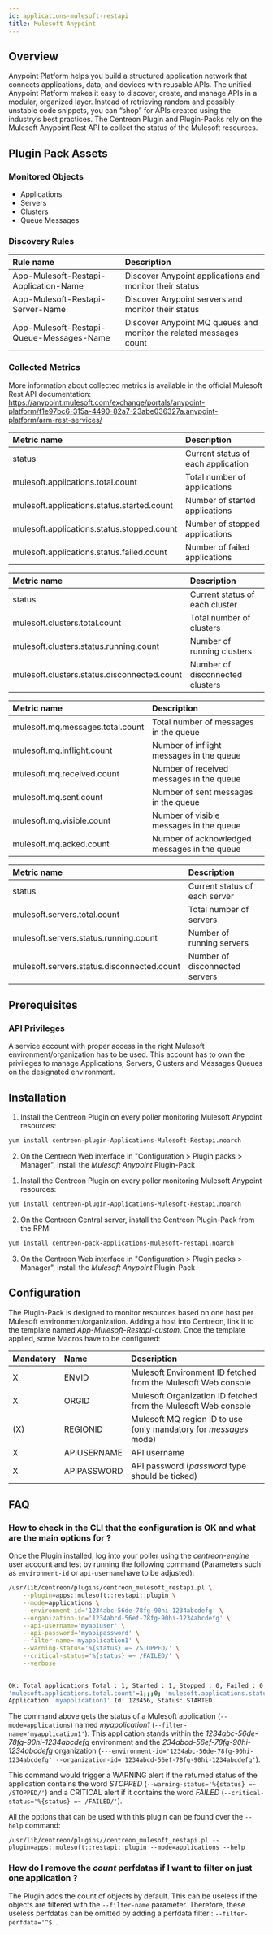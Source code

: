 ```yaml
---
id: applications-mulesoft-restapi
title: Mulesoft Anypoint
---
```


## Overview

Anypoint Platform helps you build a structured application network that connects applications, data, and devices with reusable APIs. 
The unified Anypoint Platform makes it easy to discover, create, and manage APIs in a modular, organized layer. 
Instead of retrieving random and possibly unstable code snippets, you can “shop” for APIs created using the industry’s best practices.
The Centreon Plugin and Plugin-Packs rely on the Mulesoft Anypoint Rest API to collect the status of the Mulesoft resources.

## Plugin Pack Assets

### Monitored Objects

* Applications
* Servers
* Clusters
* Queue Messages

### Discovery Rules

<!--DOCUSAURUS_CODE_TABS-->

<!--Services-->

| Rule name                                | Description                                                        |
| :--------------------------------------- | :----------------------------------------------------------------- |
| App-Mulesoft-Restapi-Application-Name    | Discover Anypoint applications and monitor their status            |
| App-Mulesoft-Restapi-Server-Name         | Discover Anypoint servers and monitor their status                 |
| App-Mulesoft-Restapi-Queue-Messages-Name | Discover Anypoint MQ queues and monitor the related messages count |


<!--END_DOCUSAURUS_CODE_TABS-->

### Collected Metrics

More information about collected metrics is available in the official Mulesoft Rest API documentation: https://anypoint.mulesoft.com/exchange/portals/anypoint-platform/f1e97bc6-315a-4490-82a7-23abe036327a.anypoint-platform/arm-rest-services/

<!--DOCUSAURUS_CODE_TABS-->

<!--Applications-->

| Metric name                                | Description                        |
| :----------------------------------------- | :--------------------------------- |
| status                                     | Current status of each application |
| mulesoft.applications.total.count          | Total number of applications       |
| mulesoft.applications.status.started.count | Number of started applications     |
| mulesoft.applications.status.stopped.count | Number of stopped applications     |
| mulesoft.applications.status.failed.count  | Number of failed applications      |

<!--Clusters-->

| Metric name                                 | Description                     |
| :------------------------------------------ | :------------------------------ |
| status                                      | Current status of each cluster  |
| mulesoft.clusters.total.count               | Total number of clusters        |
| mulesoft.clusters.status.running.count      | Number of running clusters      |
| mulesoft.clusters.status.disconnected.count | Number of disconnected clusters |

<!--Messages-->

| Metric name                      | Description                                  |
| :------------------------------- | :------------------------------------------- |
| mulesoft.mq.messages.total.count | Total number of messages in the queue        |
| mulesoft.mq.inflight.count       | Number of inflight messages in the queue     |
| mulesoft.mq.received.count       | Number of received messages in the queue     |
| mulesoft.mq.sent.count           | Number of sent messages in the queue         |
| mulesoft.mq.visible.count        | Number of visible messages in the queue      |
| mulesoft.mq.acked.count          | Number of acknowledged messages in the queue |

<!--Servers-->

| Metric name                                | Description                    |
| :----------------------------------------- | :----------------------------- |
| status                                     | Current status of each server  |
| mulesoft.servers.total.count               | Total number of servers        |
| mulesoft.servers.status.running.count      | Number of running servers      |
| mulesoft.servers.status.disconnected.count | Number of disconnected servers |


<!--END_DOCUSAURUS_CODE_TABS-->


## Prerequisites

### API Privileges

A service account with proper access in the right Mulesoft environment/organization has to be used.
This account has to own the privileges to manage Applications, Servers, Clusters and Messages Queues on the designated environment.


## Installation

<!--DOCUSAURUS_CODE_TABS-->

<!--Online IMP Licence & IT-100 Editions-->

1. Install the Centreon Plugin on every poller monitoring Mulesoft Anypoint resources:

```bash
yum install centreon-plugin-Applications-Mulesoft-Restapi.noarch
```

2. On the Centreon Web interface in "Configuration > Plugin packs > Manager", install the *Mulesoft Anypoint* Plugin-Pack


<!--Offline IMP License-->

1. Install the Centreon Plugin on every poller monitoring Mulesoft Anypoint resources:

```bash
yum install centreon-plugin-Applications-Mulesoft-Restapi.noarch
```

2. On the Centreon Central server, install the Centreon Plugin-Pack from the RPM:

```bash
yum install centreon-pack-applications-mulesoft-restapi.noarch
```

3. On the Centreon Web interface in "Configuration > Plugin packs > Manager", install the *Mulesoft Anypoint* Plugin-Pack


<!--END_DOCUSAURUS_CODE_TABS-->


## Configuration

The Plugin-Pack is designed to monitor resources based on one host per Mulesoft environment/organization.
Adding a host into Centreon, link it to the template named *App-Mulesoft-Restapi-custom*. 
Once the template applied, some Macros have to be configured:

| Mandatory | Name        | Description                                                       |
| :-------- | :---------- | :---------------------------------------------------------------- |
| X         | ENVID       | Mulesoft Environment ID fetched from the Mulesoft Web console     |
| X         | ORGID       | Mulesoft Organization ID fetched from the Mulesoft Web console    |
| (X)       | REGIONID    | Mulesoft MQ region ID to use (only mandatory for *messages* mode) |
| X         | APIUSERNAME | API username                                                      |
| X         | APIPASSWORD | API password (*password* type should be ticked)                   |


## FAQ

### How to check in the CLI that the configuration is OK and what are the main options for ?

Once the Plugin installed, log into your poller using the *centreon-engine* user account and test by running the following command (Parameters such as ```environment-id``` or ```api-username```have to be adjusted):

```bash
/usr/lib/centreon/plugins/centreon_mulesoft_restapi.pl \
    --plugin=apps::mulesoft::restapi::plugin \
	--mode=applications \
	--environment-id='1234abc-56de-78fg-90hi-1234abcdefg' \
	--organization-id='1234abcd-56ef-78fg-90hi-1234abcdefg' \
	--api-username='myapiuser' \
	--api-password='myapipassword' \
	--filter-name='myapplication1' \
	--warning-status='%{status} =~ /STOPPED/' \
	--critical-status='%{status} =~ /FAILED/' \
	--verbose
	

OK: Total applications Total : 1, Started : 1, Stopped : 0, Failed : 0 - Application 'myapplication1' Id: 123456, Status: STARTED |
'mulesoft.applications.total.count'=1;;;0; 'mulesoft.applications.status.started.count'=1;;;0; 'mulesoft.applications.status.stopped.count'=0;;;0; 'mulesoft.applications.status.failed.count'=0;;;0;
Application 'myapplication1' Id: 123456, Status: STARTED

```

The command above gets the status of a Mulesoft application (```--mode=applications```) named *myapplication1* (```--filter-name='myapplication1'```). 
This application stands within the *1234abc-56de-78fg-90hi-1234abcdefg* environment and the *234abcd-56ef-78fg-90hi-1234abcdefg* organization (```---environment-id='1234abc-56de-78fg-90hi-1234abcdefg' --organization-id='1234abcd-56ef-78fg-90hi-1234abcdefg'```). 

This command would trigger a WARNING alert if the returned status of the application contains the word *STOPPED* (```--warning-status='%{status} =~ /STOPPED/'```) and a CRITICAL alert if it contains the word *FAILED* (```--critical-status='%{status} =~ /FAILED/'```).

All the options that can be used with this plugin can be found over the ```--help``` command:

```/usr/lib/centreon/plugins//centreon_mulesoft_restapi.pl --plugin=apps::mulesoft::restapi::plugin --mode=applications --help```


### How do I remove the *count* perfdatas if I want to filter on just one application ?

The Plugin adds the count of objects by default. This can be useless if the objects are filtered with the ```--filter-name``` parameter.
Therefore, these useless perfdatas can be omitted by adding a perfdata filter : ```--filter-perfdata='^$'```.
